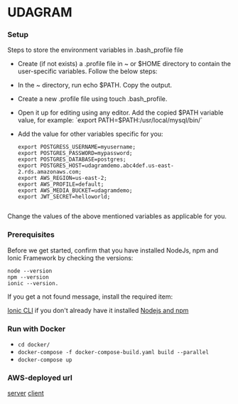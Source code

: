 # UDAGRAM

### Setup

Steps to store the environment variables in .bash_profile file
* Create (if not exists) a .profile file in ~ or $HOME directory to contain the user-specific variables. Follow the below steps:
* In the ~ directory, run echo $PATH. Copy the output.
* Create a new .profile file using touch .bash_profile.
* Open it up for editing using any editor. Add the copied $PATH variable value, for example:
    `export PATH=$PATH:/usr/local/mysql/bin/`

* Add the value for other variables specific for you:
  ```
  export POSTGRESS_USERNAME=myusername;
  export POSTGRES_PASSWORD=mypassword;
  export POSTGRES_DATABASE=postgres;
  export POSTGRES_HOST=udagramdemo.abc4def.us-east-2.rds.amazonaws.com;
  export AWS_REGION=us-east-2;
  export AWS_PROFILE=default;
  export AWS_MEDIA_BUCKET=udagramdemo;
  export JWT_SECRET=helloworld;
 
Change the values of the above mentioned variables as applicable for you.
  
 ### Prerequisites
  Before we get started, confirm that you have installed NodeJs, npm and Ionic Framework by checking the versions:

```
node --version
npm --version
ionic --version. 
  ```


If you get a not found message, install the required item:



[Ionic CLI](https://ionicframework.com/docs/intro/cli) if you don't already have it installed
[Nodejs and npm](https://nodejs.org/en/download/)

### Run with Docker
*  `cd docker/`
*  `docker-compose -f docker-compose-build.yaml build --parallel`
* `docker-compose up`

### AWS-deployed url
[server](http://aaba3fe2fc06d4d3ea32dd72e943cfce-1443023894.ap-south-1.elb.amazonaws.com:8001)
[client](http://a34e2b87c1ce74d11a2f8c816dd38ccc-370286170.ap-south-1.elb.amazonaws.com)
